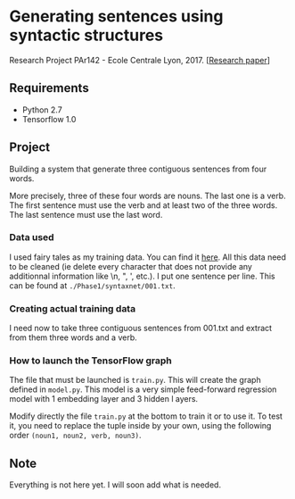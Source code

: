 # Generating sentences using syntactic structures 
Research Project PAr142 - Ecole Centrale Lyon, 2017.
[[Research paper](https://github.com/tblondelle/PAr142/blob/master/PAr142_RapportSoutenance.pdf)]

## Requirements
* Python 2.7
* Tensorflow 1.0

## Project
Building a system that generate three contiguous sentences from four words.

More precisely, three of these four words are nouns. The last one is a verb. The first sentence must use the verb and at least two of the three words. The last sentence must use the last word.

### Data used
I used fairy tales as my training data. You can find it [here](https://github.com/bscofield/fairy-tale-remix/blob/master/data/fairy-tales.json).
All this data need to be cleaned (ie delete every character that does not provide any additionnal information like \n, ", ', etc.).
I put one sentence per line. This can be found at `./Phase1/syntaxnet/001.txt`.

### Creating actual training data
I need now to take three contiguous sentences from 001.txt and extract from them three words and a verb.

### How to launch the TensorFlow graph
The file that must be launched is `train.py`. This will create the graph defined in `model.py`. This model is a very simple feed-forward regression model with 1 embedding layer and 3 hidden l ayers.

Modify directly the file `train.py` at the bottom to train it or to use it. To test it, you need to replace the tuple inside by your own, using the following order `(noun1, noun2, verb, noun3)`.

## Note
Everything is not here yet. I will soon add what is needed.

 

